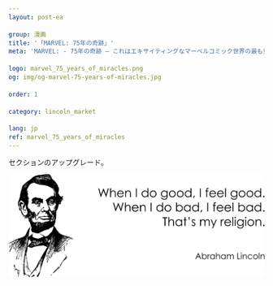 ```yaml
---
layout: post-ea

group: 漫画
title: '「MARVEL: 75年の奇跡」'
meta: 'MARVEL: - 75年の奇跡 – これはエキサイティングなマーベルコミック世界の最も重要なシーンの巨大なコレクションです。'

logo: marvel_75_years_of_miracles.png
og: img/og-marvel-75-years-of-miracles.jpg

order: 1

category: lincoln_market

lang: jp
ref: marvel_75_years_of_miracles
---
```


セクションのアップグレード。  

<a data-fancybox="gallery" href="/img/programming/Lincoln.png"><img src="/img/programming/Lincoln.png" alt=""></a>
